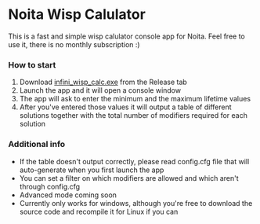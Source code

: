# Noita Wisp Calulator
This is a fast and simple wisp calulator console app for Noita. Feel free to use it, there is no monthly subscription :)

### How to start
1. Download [infini_wisp_calc.exe](https://github.com/noby-y/wisp_calc/releases/download/v1.1.0/infini_wisp_calc.exe) from the Release tab
2. Launch the app and it will open a console window
3. The app will ask to enter the minimum and the maximum lifetime values
4. After you've entered those values it will output a table of different solutions together with the total number of modifiers required for each solution

### Additional info
- If the table doesn't output correctly, please read config.cfg file that will auto-generate when you first launch the app
- You can set a filter on which modifiers are allowed and which aren't through config.cfg
- Advanced mode coming soon
- Currently only works for windows, although you're free to download the source code and recompile it for Linux if you can
